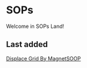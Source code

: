 # SOPs

Welcome in SOPs Land!

## Last added
[Displace Grid By MagnetSOOP](DisplaceGridMagnetSOP.md)


